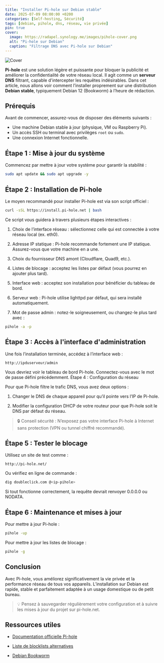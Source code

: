 ```yaml
---
title: "Installer Pi-hole sur Debian stable"
date: 2025-07-09 08:00:00 +0200
categories: [Self-hosting, Sécurité]
tags: [debian, pihole, dns, réseau, vie privée]
pin: true
cover:
  image: https://radapel.synology.me/images/pihole-cover.png
  alt: "Pi-hole sur Debian"
  caption: "Filtrage DNS avec Pi-hole sur Debian"
---
```


![Cover](https://radapel.synology.me/images/pihole-cover.png "Cover")

**Pi-hole** est une solution légère et puissante pour bloquer la publicité et améliorer la confidentialité de votre réseau local. Il agit comme un **serveur DNS** filtrant, capable d'intercepter les requêtes indésirables. Dans cet article, nous allons voir comment l’installer proprement sur une distribution **Debian stable**, typiquement Debian 12 (Bookworm) à l’heure de rédaction.

## Prérequis

Avant de commencer, assurez-vous de disposer des éléments suivants :

- Une machine Debian stable à jour (physique, VM ou Raspberry Pi).
- Un accès SSH ou terminal avec privilèges `root` ou `sudo`.
- Une connexion Internet fonctionnelle.

## Étape 1 : Mise à jour du système

Commencez par mettre à jour votre système pour garantir la stabilité :

```bash
sudo apt update && sudo apt upgrade -y
```

## Étape 2 : Installation de Pi-hole

Le moyen recommandé pour installer Pi-hole est via son script officiel :

```bash
curl -sSL https://install.pi-hole.net | bash
```

Ce script vous guidera à travers plusieurs étapes interactives :

  1. Choix de l’interface réseau : sélectionnez celle qui est connectée à votre réseau local (ex. eth0).

  2. Adresse IP statique : Pi-hole recommande fortement une IP statique. Assurez-vous que votre machine en a une.

  3. Choix du fournisseur DNS amont (Cloudflare, Quad9, etc.).

  4. Listes de blocage : acceptez les listes par défaut (vous pourrez en ajouter plus tard).

  5. Interface web : acceptez son installation pour bénéficier du tableau de bord.

  6. Serveur web : Pi-hole utilise lighttpd par défaut, qui sera installé automatiquement.

  7. Mot de passe admin : notez-le soigneusement, ou changez-le plus tard avec :
  
  ```bash
  pihole -a -p
  ```

## Étape 3 : Accès à l'interface d'administration

Une fois l’installation terminée, accédez à l’interface web :

```arduino
http://ipduserveur/admin
```

Vous devriez voir le tableau de bord Pi-hole. Connectez-vous avec le mot de passe défini précédemment.
Étape 4 : Configuration du réseau

Pour que Pi-hole filtre le trafic DNS, vous avez deux options :

  1. Changer le DNS de chaque appareil pour qu’il pointe vers l’IP de Pi-hole.

  2. Modifier la configuration DHCP de votre routeur pour que Pi-hole soit le DNS par défaut du réseau.

> 🔒 Conseil sécurité : N’exposez pas votre interface Pi-hole à Internet sans protection (VPN ou tunnel chiffré recommandé).

## Étape 5 : Tester le blocage

Utilisez un site de test comme :

```arduino
http://pi-hole.net/
```

Ou vérifiez en ligne de commande :

```bash
dig doubleclick.com @<ip-pihole>
```

Si tout fonctionne correctement, la requête devrait renvoyer 0.0.0.0 ou NODATA.

## Étape 6 : Maintenance et mises à jour

Pour mettre à jour Pi-hole :

```bash
pihole -up
```

Pour mettre à jour les listes de blocage :

```bash
pihole -g
```

## Conclusion

Avec Pi-hole, vous améliorez significativement la vie privée et la performance réseau de tous vos appareils. L’installation sur Debian est rapide, stable et parfaitement adaptée à un usage domestique ou de petit bureau.

> 💡 Pensez à sauvegarder régulièrement votre configuration et à suivre les mises à jour du projet sur pi-hole.net.

## Ressources utiles

- [Documentation officielle Pi-hole](https://docs.pi-hole.net/)

- [Liste de blocklists alternatives](https://firebog.net/)

- [Debian Bookworm](https://www.debian.org/releases/bookworm/)
